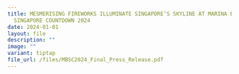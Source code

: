 ```yaml
---
title: MESMERISING FIREWORKS ILLUMINATE SINGAPORE’S SKYLINE AT MARINA BAY
  SINGAPORE COUNTDOWN 2024
date: 2024-01-01
layout: file
description: ""
image: ""
variant: tiptap
file_url: /files/MBSC2024_Final_Press_Release.pdf
---
```

